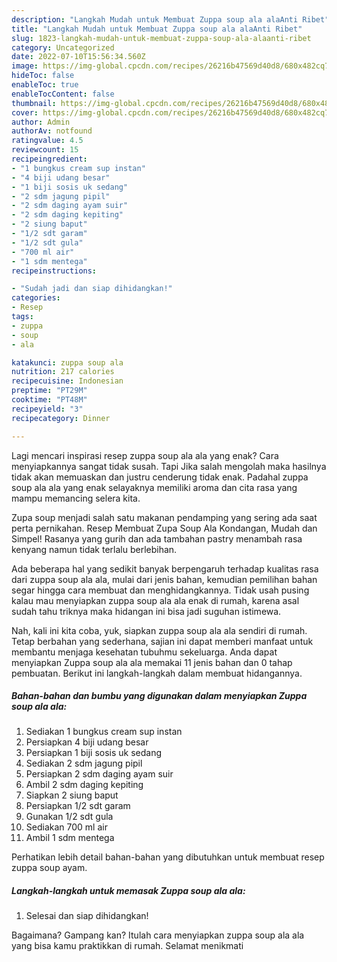 ```yaml
---
description: "Langkah Mudah untuk Membuat Zuppa soup ala alaAnti Ribet"
title: "Langkah Mudah untuk Membuat Zuppa soup ala alaAnti Ribet"
slug: 1823-langkah-mudah-untuk-membuat-zuppa-soup-ala-alaanti-ribet
category: Uncategorized
date: 2022-07-10T15:56:34.560Z
image: https://img-global.cpcdn.com/recipes/26216b47569d40d8/680x482cq70/zuppa-soup-ala-ala-foto-resep-utama.jpg
hideToc: false
enableToc: true
enableTocContent: false
thumbnail: https://img-global.cpcdn.com/recipes/26216b47569d40d8/680x482cq70/zuppa-soup-ala-ala-foto-resep-utama.jpg
cover: https://img-global.cpcdn.com/recipes/26216b47569d40d8/680x482cq70/zuppa-soup-ala-ala-foto-resep-utama.jpg
author: Admin
authorAv: notfound
ratingvalue: 4.5
reviewcount: 15
recipeingredient:
- "1 bungkus cream sup instan"
- "4 biji udang besar"
- "1 biji sosis uk sedang"
- "2 sdm jagung pipil"
- "2 sdm daging ayam suir"
- "2 sdm daging kepiting"
- "2 siung baput"
- "1/2 sdt garam"
- "1/2 sdt gula"
- "700 ml air"
- "1 sdm mentega"
recipeinstructions:

- "Sudah jadi dan siap dihidangkan!"
categories:
- Resep
tags:
- zuppa
- soup
- ala

katakunci: zuppa soup ala 
nutrition: 217 calories
recipecuisine: Indonesian
preptime: "PT29M"
cooktime: "PT48M"
recipeyield: "3"
recipecategory: Dinner

---
```



Lagi mencari inspirasi resep zuppa soup ala ala yang enak? Cara menyiapkannya sangat tidak susah. Tapi Jika salah mengolah maka hasilnya tidak akan memuaskan dan justru cenderung tidak enak. Padahal zuppa soup ala ala yang enak selayaknya memiliki aroma dan cita rasa yang mampu memancing selera kita.


Zupa soup menjadi salah satu makanan pendamping yang sering ada saat perta pernikahan. Resep Membuat Zupa Soup Ala Kondangan, Mudah dan Simpel! Rasanya yang gurih dan ada tambahan pastry menambah rasa kenyang namun tidak terlalu berlebihan.

Ada beberapa hal yang sedikit banyak berpengaruh terhadap kualitas rasa dari zuppa soup ala ala, mulai dari jenis bahan, kemudian pemilihan bahan segar hingga cara membuat dan menghidangkannya. Tidak usah pusing kalau mau menyiapkan zuppa soup ala ala enak di rumah, karena asal sudah tahu triknya maka hidangan ini bisa jadi suguhan istimewa.


Nah, kali ini kita coba, yuk, siapkan zuppa soup ala ala sendiri di rumah. Tetap berbahan yang sederhana, sajian ini dapat memberi manfaat untuk membantu menjaga kesehatan tubuhmu sekeluarga. Anda dapat menyiapkan Zuppa soup ala ala memakai 11 jenis bahan dan 0 tahap pembuatan. Berikut ini langkah-langkah dalam membuat hidangannya.

<!--inarticleads1-->

##### Bahan-bahan dan bumbu yang digunakan dalam menyiapkan Zuppa soup ala ala:

1. Sediakan 1 bungkus cream sup instan
1. Persiapkan 4 biji udang besar
1. Persiapkan 1 biji sosis uk sedang
1. Sediakan 2 sdm jagung pipil
1. Persiapkan 2 sdm daging ayam suir
1. Ambil 2 sdm daging kepiting
1. Siapkan 2 siung baput
1. Persiapkan 1/2 sdt garam
1. Gunakan 1/2 sdt gula
1. Sediakan 700 ml air
1. Ambil 1 sdm mentega


Perhatikan lebih detail bahan-bahan yang dibutuhkan untuk membuat resep zuppa soup ayam. 

<!--inarticleads2-->

##### Langkah-langkah untuk memasak Zuppa soup ala ala:


1. Selesai dan siap dihidangkan!



Bagaimana? Gampang kan? Itulah cara menyiapkan zuppa soup ala ala yang bisa kamu praktikkan di rumah. Selamat menikmati
